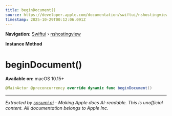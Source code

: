 ```yaml
---
title: beginDocument()
source: https://developer.apple.com/documentation/swiftui/nshostingview/begindocument()
timestamp: 2025-10-29T00:12:06.091Z
---
```


**Navigation:** [Swiftui](/documentation/swiftui) › [nshostingview](/documentation/swiftui/nshostingview)

**Instance Method**

# beginDocument()

**Available on:** macOS 10.15+

```swift
@MainActor @preconcurrency override dynamic func beginDocument()
```

---

*Extracted by [sosumi.ai](https://sosumi.ai) - Making Apple docs AI-readable.*
*This is unofficial content. All documentation belongs to Apple Inc.*
